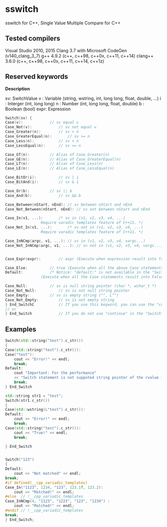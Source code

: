 # sswitch
sswitch for C++, Single Value Multiple Compare for C++

## Tested compilers

Visual Studio 2010, 2015
Clang 3.7 with Microsoft CodeGen (v140_clang_3_7)
g++ 4.9.2 (c++, c++98, c++0x, c++11, c++14)
clang++ 3.6.0 (c++, c++98, c++0x, c++11, c++14, c++1z)

## Reserved keywords

**Description**

sv: SwitchValue
v : Variable	(string, wstring, int, long long, float, double, ...)
i : Interger	(int, long long)
n : Number	(int, long long, float, double)
b : Boolean	(bool)
expr: Expression


```C++
Switch(sv) {
Case(v):			// sv equal v
Case_Not(v):			// sv not equal v
Case_Greater(n):		// sv > n
Case_GreaterEqual(n):		// sv >= n
Case_Less(n):			// sv < n
Case_LessEqual(n):		// sv <= n

Case_GT(n):			// Alias of Case_Greater(n)
Case_GE(n):			// Alias of Case_GreaterEqual(n)
Case_LT(n):			// Alias of Case_Less(n)
Case_LE(n):			// Alias of Case_LessEqual(n)

Case_BitOr(i):			// sv | i
Case_BitAnd(i):			// sv & i

Case_Or(b):			// sv || b
Case_And(b):			// sv && b

Case_Between(nStart, nEnd):	// sv between nStart and nEnd
Case_Not_Between(nStart, nEnd):	// sv not between nStart and nEnd

Case_In(v1, ...):		/* sv in (v1, v2, v3, v4, ...)
				Require varadic templates feature of C++11. */
Case_Not_In(v1, ...):		/* sv not in (v1, v2, v3, v4, ...)
				Require varadic templates feature of C++11. */

Case_InNCmp(argc, v1, ...):	// sv in (v1, v2, v3, v4, vargc...)
Case_Not_InNCmp(argc, v1, ...):	// sv not in (v1, v2, v3, v4, vargc...)


Case_Expr(expr):		// expr	(Execute when expression result into True)

Case_Else:			// true	(Execute when all the above Case statements result into False)
Default:			/* Notice: "default:" is not available in the "Switch" statement.
				(Execute when all the Case statements result into False) */

Case_Null:			// sv is null string pointer (char *, wchar_t *)
Case_Not_Null:			// sv is not null string pointer
Case_Empty:			// sv is empty string ("", L"")
Case_Not_Empty:			// sv is not empty string
} End_SwitchC			// If you use this keyword, you can use the "continue" in the "Switch" statement.
// or
} End_Switch			// If you do not use "continue" in the "Switch" statement, then use this keyword.
```

## Examples
```C++
Switch(std::string("test").c_str())
{
Case(std::string("test").c_str()):
Case("test"):
	cout << "Error!" << endl;
	break;
Default:
	cout "Important: For the performance"
	<< "Switch statement is not suppoted string pointer of the rvalue instance." << endl;
	break;
} End_Switch

std::string str1 = "test";
Switch(str1.c_str())
{
Case(std::wstring(L"test").c_str()):
Default:
	cout << "Error!" << endl;
	break;
Case(std::string("test").c_str()):
	cout << "True!" << endl;
	break;

} End_Switch


Switch("123")
{
Default:
	cout << "Not matched" << endl;
break;
#if defined(__cpp_variadic_templates)
Case_In("1123", 1234, "123", 123.1f, 123.2):
	cout << "Matched!" << endl;
#else  // !__cpp_variadic_templates
Case_InNCmp(4, "1123", "1223", "123", "1234") :
	cout << "Matched!" << endl;
#endif // !__cpp_variadic_templates
break;
} End_Switch;
```
